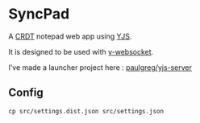# SyncPad

A [CRDT](https://en.wikipedia.org/wiki/Conflict-free_replicated_data_type) notepad web app using [YJS](https://docs.yjs.dev/).

It is designed to be used with [y-websocket](https://www.npmjs.com/package/y-websocket).

I’ve made a launcher project here : [paulgreg/yjs-server](https://github.com/paulgreg/yjs-server)


## Config

`cp src/settings.dist.json src/settings.json`
